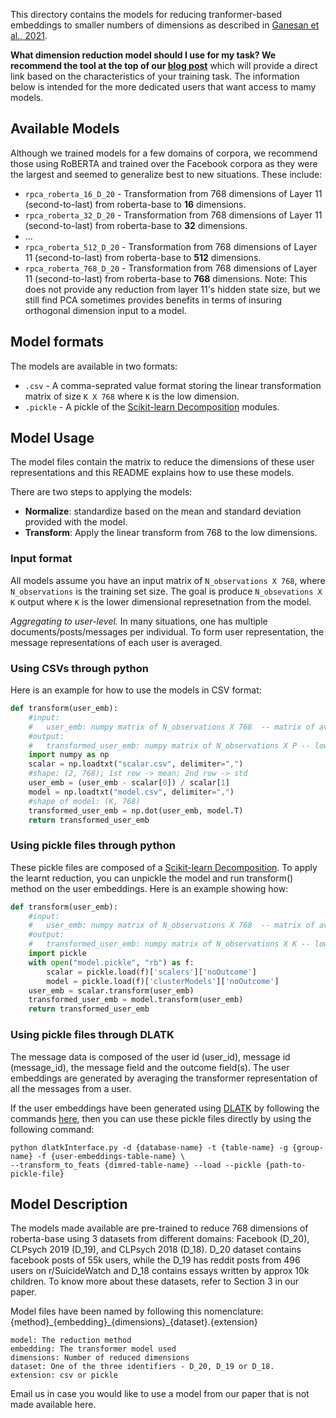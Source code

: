 This directory contains the models for reducing tranformer-based embeddings to smaller numbers of dimensions as described in [Ganesan et al., 2021](aclanthology.org/2021.naacl-main.357/). 

**What dimension reduction model should I use for my task? We recommend the tool at the top of our [blog post](adithya8.github.io/blog/paper/2021/04/15/Empirical-Evaluation.html)** which will provide a direct link based on the characteristics of your training task. The information below is intended for the more dedicated users that want access to mamy models. 

## Available Models

Although we trained models for a few domains of corpora, we recommend those using RoBERTA and trained over the Facebook corpora as they were the largest and seemed to generalize best to new situations. These include:
 * `rpca_roberta_16_D_20` - Transformation from 768 dimensions of Layer 11 (second-to-last) from roberta-base to **16** dimensions.
 * `rpca_roberta_32_D_20` - Transformation from 768 dimensions of Layer 11 (second-to-last) from roberta-base to **32** dimensions.
 * ...
 * `rpca_roberta_512_D_20` - Transformation from 768 dimensions of Layer 11 (second-to-last) from roberta-base to **512** dimensions.
 * `rpca_roberta_768_D_20` - Transformation from 768 dimensions of Layer 11 (second-to-last) from roberta-base to **768** dimensions. Note: This does not provide any reduction from layer 11's hidden state size, but we still find PCA sometimes provides benefits in terms of insuring orthogonal dimension input to a model. 

## Model formats
The models are available in two formats:

 * `.csv` - A comma-seprated value format storing the linear transformation matrix of size `K X 768` where `K` is the low dimension.
 * `.pickle` - A pickle of the [Scikit-learn Decomposition](https://scikit-learn.org/stable/modules/classes.html#module-sklearn.decomposition) modules. 

## Model Usage

The model files contain the matrix to reduce the dimensions of these user representations and this README explains how to use these models.

There are two steps to applying the models:

 * **Normalize**: standardize based on the mean and standard deviation provided with the model. 
 * **Transform**: Apply the linear transform from 768 to the low dimensions. 

### Input format

All models assume you have an input matrix of `N_observations X 768`, where `N_observations` is the training set size. The goal is produce `N_obsevations X K` output where `K` is the lower dimensional represetnation from the model. 

*Aggregating to user-level.* In many situations, one has multiple documents/posts/messages per individual. To form user representation, the message representations of each user is averaged. 

### Using CSVs through python

Here is an example for how to use the models in CSV format:

```py
def transform(user_emb):
	#input:
	#   user_emb: numpy matrix of N_observations X 768  -- matrix of average RoBERTA layer 11 per user. 
	#output:
	#   transformed_user_emb: numpy matrix of N_observations X P -- low dimensional user representation. 
	import numpy as np
	scalar = np.loadtxt("scalar.csv", delimiter=",")
	#shape: (2, 768); 1st row -> mean; 2nd row -> std
	user_emb = (user_emb - scalar[0]) / scalar[1]
	model = np.loadtxt("model.csv", delimiter=",")
	#shape of model: (K, 768)
	transformed_user_emb = np.dot(user_emb, model.T)
	return transformed_user_emb
```
### Using pickle files through python

These pickle files are composed of a [Scikit-learn Decomposition](https://scikit-learn.org/stable/modules/classes.html#module-sklearn.decomposition). To apply the learnt reduction, you can unpickle the model and run transform() method on the user embeddings.
Here is an example showing how:

```py
def transform(user_emb):
	#input:
	#   user_emb: numpy matrix of N_observations X 768  -- matrix of average RoBERTA layer 11 per user. 
	#output:
	#   transformed_user_emb: numpy matrix of N_observations X K -- low dimensional user representation. 
	import pickle 
	with open("model.pickle", "rb") as f:
		scalar = pickle.load(f)['scalers']['noOutcome']
		model = pickle.load(f)['clusterModels']['noOutcome']
	user_emb = scalar.transform(user_emb)
	transformed_user_emb = model.transform(user_emb)
	return transformed_user_emb
```
### Using pickle files through DLATK

The message data is composed of the user id (user_id), message id (message_id), the message field and the outcome field(s). The user embeddings are generated by averaging the transformer representation of all the messages from a user. 

If the user embeddings have been generated using [DLATK](https://github.com/DLATK/DLATK/) by following the commands [here](https://github.com/adithya8/ContextualEmbeddingDR#commands-to-extract-dimension-reduced-tables-using-a-specific-method), then you can use these pickle files directly by using the following command:

	python dlatkInterface.py -d {database-name} -t {table-name} -g {group-name} -f {user-embeddings-table-name} \
	--transform_to_feats {dimred-table-name} --load --pickle {path-to-pickle-file}

## Model Description

The models made available are pre-trained to reduce 768 dimensions of roberta-base using 3 datasets from different domains: Facebook (D_20), CLPsych 2019 (D_19), and CLPsych 2018 (D_18).
D_20 dataset contains facebook posts of 55k users, while the D_19 has reddit posts from 496 users on r/SuicideWatch and D_18 contains essays written by approx 10k children. To know more about these datasets, refer to Section 3 in our paper.

Model files have been named by following this nomenclature: {method}\_{embedding}\_{dimensions}\_{dataset}.{extension}

	model: The reduction method
	embedding: The transformer model used
	dimensions: Number of reduced dimensions
	dataset: One of the three identifiers - D_20, D_19 or D_18.
	extension: csv or pickle

Email us in case you would like to use a model from our paper that is not made available here.  
